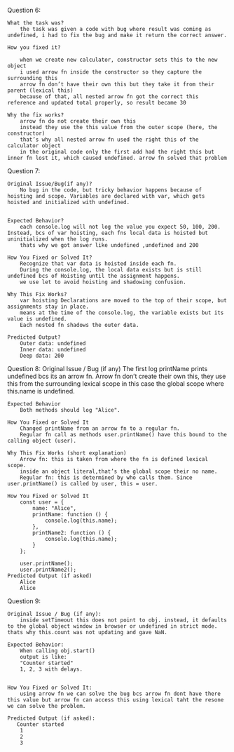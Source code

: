 
Question 6:

    What the task was?
        the task was given a code with bug where result was coming as undefined, i had to fix the bug and make it return the correct answer.

    How you fixed it?

        when we create new calculator, constructor sets this to the new object
        i used arrow fn inside the constructor so they capture the surrounding this
        arrow fn don’t have their own this but they take it from their parent (lexical this)
        because of that, all nested arrow fn got the correct this reference and updated total properly, so result became 30

    Why the fix works?
        arrow fn do not create their own this
        instead they use the this value from the outer scope (here, the constructor)
        that’s why all nested arrow fn used the right this of the calculator object
        in the original code only the first add had the right this but inner fn lost it, which caused undefined. arrow fn solved that problem


Question 7:
    
    Original Issue/Bug(if any)?
        No bug in the code, but tricky behavior happens because of hoisting and scope. Variables are declared with var, which gets hoisted and initialized with undefined.
    

    Expected Behavior?
        each console.log will not log the value you expect 50, 100, 200. Instead, bcs of var hoisting, each fns local data is hoisted but uninitialized when the log runs.
        thats why we got answer like undefined ,undefined and 200
    
    How You Fixed or Solved It?
        Recognize that var data is hoisted inside each fn.
        During the console.log, the local data exists but is still undefined bcs of Hoisting until the assignment happens.
        we use let to avoid hoisting and shadowing confusion.

    Why This Fix Works?
        var hoisting Declarations are moved to the top of their scope, but assignments stay in place.
        means at the time of the console.log, the variable exists but its value is undefined.
        Each nested fn shadows the outer data.

    Predicted Output?
        Outer data: undefined 
        Inner data: undefined
        Deep data: 200

    

Question 8:
    Original Issue / Bug (if any)
        The first log printName prints undefined bcs its an arrow fn.
        Arrow fn don’t create their own this, they use this from the surrounding lexical scope in this case the global scope where this.name is undefined.

    Expected Behavior
        Both methods should log "Alice".

    How You Fixed or Solved It
        Changed printName from an arrow fn to a regular fn.
        Regular fn call as methods user.printName() have this bound to the calling object (user).
    
    Why This Fix Works (short explanation)
        Arrow fn: this is taken from where the fn is defined lexical scope. 
        inside an object literal,that’s the global scope their no name.
        Regular fn: this is determined by who calls them. Since user.printName() is called by user, this = user.

    How You Fixed or Solved It
        const user = {
            name: "Alice",
            printName: function () {
                console.log(this.name);
            },
            printName2: function () {
                console.log(this.name);
            }
        };

        user.printName();
        user.printName2();
    Predicted Output (if asked)
        Alice
        Alice


Question 9:

    Original Issue / Bug (if any):
        inside setTimeout this does not point to obj. instead, it defaults to the global object window in browser or undefined in strict mode. thats why this.count was not updating and gave NaN.
    
    Expected Behavior:
        When calling obj.start()
        output is like:
        "Counter started"
        1, 2, 3 with delays.


    How You Fixed or Solved It:
        using arrow fn we can solve the bug bcs arrow fn dont have there this value but arrow fn can access this using lexical taht the resone we can solve the problem.

    Predicted Output (if asked):
       Counter started
        1
        2
        3 

        